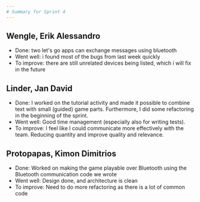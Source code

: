 ```yaml
---
# Summary for Sprint 4
---
```



## Wengle, Erik Alessandro
- Done: two let's go apps can exchange messages using bluetooth
- Went well: i found most of the bugs from last week quickly
- To improve: there are still unrelated devices being listed, which i will fix in the future

## Linder, Jan David
- Done: I worked on the tutorial activity and made it possible to combine text with small (guided) game parts. Furthermore, I did some refactoring in the beginning of the sprint.
- Went well: Good time management (especially also for writing tests).
- To improve: I feel like I could communicate more effectively with the team. Reducing quantity and improve quality and relevance.

## Protopapas, Kimon Dimitrios
- Done: Worked on making the game playable over Bluetooth using the Bluetooth communication code we wrote
- Went well: Design done, and architecture is clean
- To improve: Need to do more refactoring as there is a lot of common code
